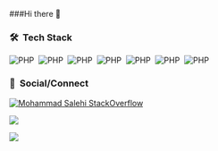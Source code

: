 ###Hi there 👋

### 🛠 &nbsp;Tech Stack
![PHP](https://img.shields.io/badge/-PHP-fff?style=flat&logo=php)&nbsp;
![PHP](https://img.shields.io/badge/-CodeIgniter-fff?style=flat&logo=codeigniter)&nbsp;
![PHP](https://img.shields.io/badge/-Laravel-fff?style=flat&logo=laravel)&nbsp;
![PHP](https://img.shields.io/badge/-Livewire-fff?style=flat&logo=Livewire&logoColor=fb70a9)&nbsp;
![PHP](https://img.shields.io/badge/WordPress-fff?style=flat&logo=WordPress&logoColor=grey)&nbsp;
![PHP](https://img.shields.io/badge/-MySQL-fff?style=flat&logo=MySQL)&nbsp;
![PHP](https://img.shields.io/badge/-MariaDB-fff?style=flat&logo=MariaDB&logoColor=blue)&nbsp;


### 💬 &nbsp;Social/Connect

[![Mohammad Salehi StackOverflow](https://stackoverflow-badge.onrender.com/api/StackOverflowBadge/6934036)](https://stackoverflow.com/users/6934036/mohammad-salehi)

[<img src="https://img.shields.io/badge/msalehid97@gmail.com-D14836?style=for-the-badge&logo=gmail&logoColor=white"/>](mailto:msalehid97@gmail.com)

[<img src="https://img.shields.io/badge/@kmsalehi-0077B5?style=for-the-badge&logo=linkedin&logoColor=white"/>](https://www.linkedin.com/in/kmsalehi/)

<!--
**msalehi-d/msalehi-d** is a ✨ _special_ ✨ repository because its `README.md` (this file) appears on your GitHub profile.

Here are some ideas to get you started:

- 🔭 I’m currently working on ...
- 🌱 I’m currently learning ...
- 👯 I’m looking to collaborate on ...
- 🤔 I’m looking for help with ...
- 💬 Ask me about ...
- 📫 How to reach me: ...
- 😄 Pronouns: ...
- ⚡ Fun fact: ...
-->
